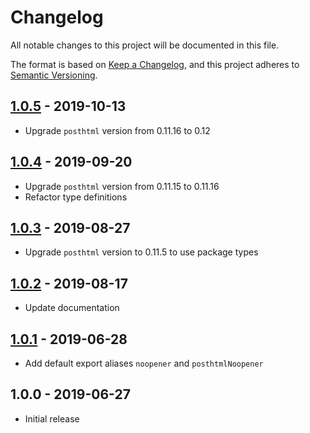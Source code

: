 # Changelog

All notable changes to this project will be documented in this file.

The format is based on [Keep a Changelog](https://keepachangelog.com/en/1.0.0/),
and this project adheres to [Semantic Versioning](https://semver.org/spec/v2.0.0.html).

## [1.0.5](https://github.com/metonym/posthtml-noopener/releases/tag/1.0.5) - 2019-10-13

- Upgrade `posthtml` version from 0.11.16 to 0.12

## [1.0.4](https://github.com/metonym/posthtml-noopener/releases/tag/1.0.4) - 2019-09-20

- Upgrade `posthtml` version from 0.11.15 to 0.11.16
- Refactor type definitions

## [1.0.3](https://github.com/metonym/posthtml-noopener/releases/tag/1.0.3) - 2019-08-27

- Upgrade `posthtml` version to 0.11.5 to use package types

## [1.0.2](https://github.com/metonym/posthtml-noopener/releases/tag/1.0.2) - 2019-08-17

- Update documentation

## [1.0.1](https://github.com/metonym/posthtml-noopener/releases/tag/1.0.1) - 2019-06-28

- Add default export aliases `noopener` and `posthtmlNoopener`

## 1.0.0 - 2019-06-27

- Initial release
